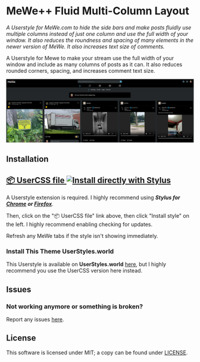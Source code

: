 # MeWe++ Fluid Multi-Column Layout

_A Userstyle for MeWe.com to hide the side bars and make posts fluidly use multiple columns instead of just one column and use the full width of your window. It also reduces the roundness and spacing of many elements in the newer version of MeWe. It also increases text size of comments._

A Userstyle for Mewe to make your stream use the full width of your window and include as many columns of posts as it can. It also reduces rounded corners, spacing, and increases comment text size.

![Preview Screenshot](https://github.com/kevin-guertin/mewe-fluid-userstyle/raw/master/images/preview.png)

## Installation

## [📦 UserCSS file ![Install directly with Stylus](https://img.shields.io/badge/Install%20directly%20with-Stylus-00adad.svg)](https://raw.githubusercontent.com/kevin-guertin/mewe-fluid-userstyle/master/mewe-fluid.user.css)

A Userstyle extension is required. I highly recommend using **_Stylus for [Chrome](https://chrome.google.com/webstore/detail/stylus/clngdbkpkpeebahjckkjfobafhncgmne) or [Firefox](https://addons.mozilla.org/en-US/firefox/addon/styl-us/)_**.

Then, click on the "📦 UserCSS file" link above, then click "Install style" on the left. I highly recommend enabling checking for updates.

Refresh any MeWe tabs if the style isn't showing immediately.

### Install This Theme UserStyles.world

This Userstyle is available on **UserStyles.world** [here](https://userstyles.world/style/982/mewe-fluid-auto-multi-columns), but I highly recommend you use the UserCSS version here instead.

## Issues

### Not working anymore or something is broken?

Report any issues [here](https://github.com/kevin-guertin/mewe-fluid-userstyle/issues).

## License

This software is licensed under MIT; a copy can be found under [LICENSE](LICENSE).
